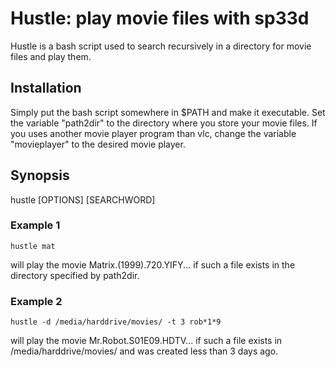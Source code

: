 # Hustle: play movie files with sp33d

Hustle is a bash script used to search recursively in a directory for movie files and play them.

## Installation 

Simply put the bash script somewhere in $PATH and make it executable. Set the variable "path2dir" to the directory where you store your movie files. If you uses another movie player program than vlc, change the variable "movieplayer" to the desired movie player. 

## Synopsis 

hustle [OPTIONS] [SEARCHWORD]

### Example 1 

`hustle mat`

will play the movie Matrix.(1999).720.YIFY...
if such a file exists in the directory specified by path2dir.

### Example 2  

`hustle -d /media/harddrive/movies/ -t 3 rob*1*9`

will play the movie Mr.Robot.S01E09.HDTV... if such a file exists in /media/harddrive/movies/
and was created less than 3 days ago.

